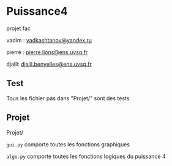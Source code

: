 # Puissance4
projet fac


vadim : vadkashtanov@yandex.ru

pierre : pierre.lions@ens.uvsq.fr

djalil: djalil.benyelles@ens.uvsq.fr


## Test
Tous les fichier pas dans "Projet/" sont des tests

## Projet
Projet/

``` gui.py ``` comporte toutes les fonctions graphiques

``` algo.py ``` comporte toutes les fonctions logiques du puissance 4
